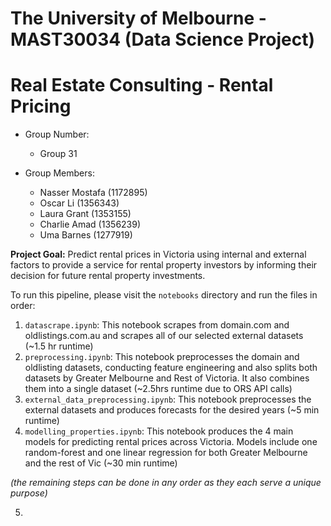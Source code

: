 # The University of Melbourne - MAST30034 (Data Science Project)
# Real Estate Consulting - Rental Pricing

* Group Number:
    - Group 31

* Group Members:
    - Nasser Mostafa (1172895)
    - Oscar Li       (1356343)
    - Laura Grant    (1353155)
    - Charlie Amad   (1356239)
    - Uma Barnes     (1277919)

**Project Goal:** 
Predict rental prices in Victoria using internal and external factors to provide a service for rental property investors by informing their decision for future rental property investments.


To run this pipeline, please visit the `notebooks` directory and run the files in order:
1. `datascrape.ipynb`: This notebook scrapes from domain.com and oldlistings.com.au and scrapes all of our selected external datasets 
(~1.5 hr runtime)
2. `preprocessing.ipynb`: This notebook preprocesses the domain and oldlisting datasets, conducting feature engineering and also splits both datasets by Greater Melbourne and Rest of Victoria. It also combines them into a single dataset (~2.5hrs runtime due to ORS API calls)
3. `external_data_preprocessing.ipynb`: This notebook preprocesses the external datasets and produces forecasts for the desired years (~5 min runtime)
4. `modelling_properties.ipynb`: This notebook produces the 4 main models for predicting rental prices across Victoria. Models include one random-forest and one linear regression for both Greater Melbourne and the rest of Vic (~30 min runtime)

*(the remaining steps can be done in any order as they each serve a unique purpose)*

5. 



